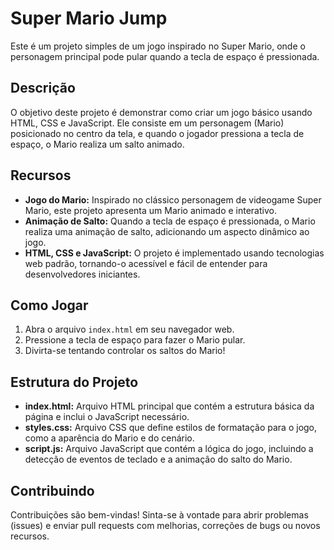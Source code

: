 # Super Mario Jump

Este é um projeto simples de um jogo inspirado no Super Mario, onde o personagem principal pode pular quando a tecla de espaço é pressionada.

## Descrição

O objetivo deste projeto é demonstrar como criar um jogo básico usando HTML, CSS e JavaScript. Ele consiste em um personagem (Mario) posicionado no centro da tela, e quando o jogador pressiona a tecla de espaço, o Mario realiza um salto animado.

## Recursos

- **Jogo do Mario:** Inspirado no clássico personagem de videogame Super Mario, este projeto apresenta um Mario animado e interativo.
- **Animação de Salto:** Quando a tecla de espaço é pressionada, o Mario realiza uma animação de salto, adicionando um aspecto dinâmico ao jogo.
- **HTML, CSS e JavaScript:** O projeto é implementado usando tecnologias web padrão, tornando-o acessível e fácil de entender para desenvolvedores iniciantes.

## Como Jogar

1. Abra o arquivo `index.html` em seu navegador web.
2. Pressione a tecla de espaço para fazer o Mario pular.
3. Divirta-se tentando controlar os saltos do Mario!

## Estrutura do Projeto

- **index.html:** Arquivo HTML principal que contém a estrutura básica da página e inclui o JavaScript necessário.
- **styles.css:** Arquivo CSS que define estilos de formatação para o jogo, como a aparência do Mario e do cenário.
- **script.js:** Arquivo JavaScript que contém a lógica do jogo, incluindo a detecção de eventos de teclado e a animação do salto do Mario.

## Contribuindo

Contribuições são bem-vindas! Sinta-se à vontade para abrir problemas (issues) e enviar pull requests com melhorias, correções de bugs ou novos recursos.

